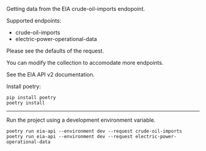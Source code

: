 Getting data from the EIA crude-oil-imports endopoint.

Supported endpoints: 

- crude-oil-imports
- electric-power-operational-data 

Please see the defaults of the request. 

You can modify the collection to accomodate more endpoints. 

See the EIA API v2 documentation. 


Install poetry:

    pip install poetry
    poetry install

---

Run the project using a development environment variable.
   
    poetry run eia-api --environment dev --request crude-oil-imports
    poetry run eia-api --environment dev --request electric-power-operational-data
